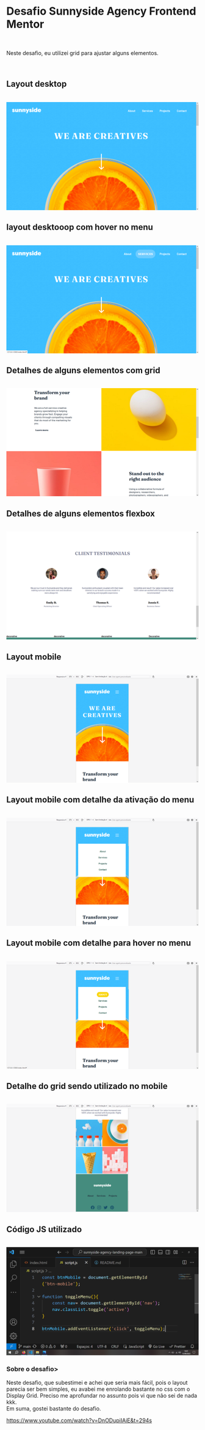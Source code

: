 <h1>Desafio Sunnyside Agency Frontend Mentor</h1>
<br>
<p>Neste desafio, eu utilizei grid para ajustar alguns elementos.</p>
<br>
<h2>Layout desktop</h2>
<br>
<img src="print1.png">
<br>
<h2>layout desktooop com hover no menu  </h2>
<br>
<img src="print2.png">
<br>
<h2>Detalhes de alguns elementos com grid  </h2>
<br>
<img src="print3.png">
<br>
<h2>Detalhes de alguns elementos flexbox </h2>
<br>
<img src="print4.png">
<br>
<h2>Layout mobile </h2>
<br>
<img src="print5.png">
<br>
<h2>Layout mobile com detalhe da ativação do  menu  </h2>
<br>
<img src="print6.png">
<br>
<h2>Layout mobile com detalhe para hover no menu  </h2>
<br>
<img src="print7.png">
<br>
<h2>Detalhe do grid sendo utilizado no mobile  </h2>
<br>
<img src="print8.png">
<br>
<h2>Código JS utilizado</h2>
<br>
<img src="print9.png">
<br>
<h3>Sobre o desafio></h3>
<p>Neste desafio, que subestimei e achei que seria mais fácil, pois o layout parecia ser bem simples, eu avabei me enrolando bastante no css com o Display Grid. Preciso me aprofundar no assunto pois vi que não sei de nada kkk. <br>
Em suma, gostei bastante do desafio.</p>


https://www.youtube.com/watch?v=DnODupiIAiE&t=294s